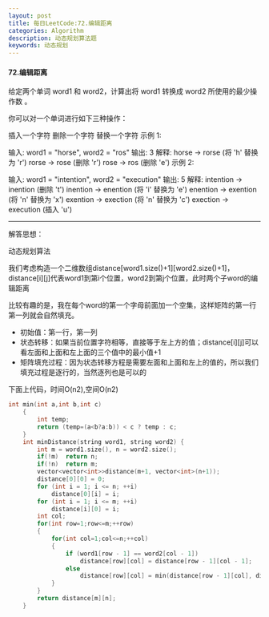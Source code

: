 ```yaml
---
layout: post
title: 每日LeetCode:72.编辑距离
categories: Algorithm
description: 动态规划算法题
keywords: 动态规划
---
```


#### 72.编辑距离

给定两个单词 word1 和 word2，计算出将 word1 转换成 word2 所使用的最少操作数 。

你可以对一个单词进行如下三种操作：

插入一个字符
删除一个字符
替换一个字符
示例 1:

输入: word1 = "horse", word2 = "ros"
输出: 3
解释: 
horse -> rorse (将 'h' 替换为 'r')
rorse -> rose (删除 'r')
rose -> ros (删除 'e')
示例 2:

输入: word1 = "intention", word2 = "execution"
输出: 5
解释: 
intention -> inention (删除 't')
inention -> enention (将 'i' 替换为 'e')
enention -> exention (将 'n' 替换为 'x')
exention -> exection (将 'n' 替换为 'c')
exection -> execution (插入 'u')

------


解答思想：

动态规划算法

我们考虑构造一个二维数组distance[word1.size()+1]\[word2.size()+1]，distance[i]\[j]代表word1到第i个位置，word2到第j个位置，此时两个子word的编辑距离

比较有趣的是，我在每个word的第一个字母前面加一个空集，这样矩阵的第一行第一列就会自然填充。

- 初始值：第一行，第一列
- 状态转移：如果当前位置字符相等，直接等于左上方的值；distance[i]\[j]可以看左面和上面和左上面的三个值中的最小值+1
- 矩阵填充过程：因为状态转移方程是需要左面和上面和左上的值的，所以我们填充过程是逐行的，当然逐列也是可以的

下面上代码，时间O(n2),空间O(n2)

```C++
int min(int a,int b,int c)
	{
        int temp;
		return (temp=(a<b?a:b)) < c ? temp : c;
	}
	int minDistance(string word1, string word2) {
		int m = word1.size(), n = word2.size();
        if(!m)  return n;
        if(!n)  return m;
		vector<vector<int>>distance(m+1, vector<int>(n+1));
		distance[0][0] = 0;
		for (int i = 1; i <= n; ++i)
			distance[0][i] = i;
		for (int i = 1; i <= m; ++i)
			distance[i][0] = i;
		int col;
		for(int row=1;row<=m;++row)
		{
			for(int col=1;col<=n;++col)
			{
				if (word1[row - 1] == word2[col - 1])
					distance[row][col] = distance[row - 1][col - 1];
				else
					distance[row][col] = min(distance[row - 1][col], distance[row][col - 1],distance[row-1][col-1])+1;				
			}
		}
		return distance[m][n];		
	}
```

